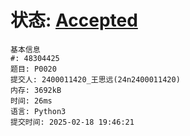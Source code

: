 # 状态: [Accepted](http://dsbpython.openjudge.cn/dspythonbook/solution/48304425/)
```
基本信息
#: 48304425
题目: P0020
提交人: 2400011420_王思远(24n2400011420)
内存: 3692kB
时间: 26ms
语言: Python3
提交时间: 2025-02-18 19:46:21
```
